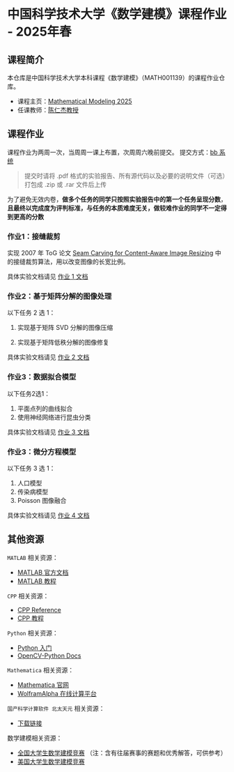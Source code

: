 # 中国科学技术大学《数学建模》课程作业 - 2025年春

## 课程简介

本仓库是中国科学技术大学本科课程《数学建模》（MATH001139）的课程作业仓库。

- 课程主页：[Mathematical Modeling 2025](http://staff.ustc.edu.cn/~renjiec/mm2025/)
- 任课教师：[陈仁杰教授](http://staff.ustc.edu.cn/~renjiec/)

## 课程作业

课程作业为两周一次，当周周一课上布置，次周周六晚前提交。
提交方式：[bb 系统](https://www.bb.ustc.edu.cn/)
> 提交时请将 .pdf 格式的实验报告、所有源代码以及必要的说明文件（可选）打包成 .zip 或 .rar 文件后上传

为了避免无效内卷，**做多个任务的同学只按照实验报告中的第一个任务呈现分数**，**且最终以完成度为评判标准，与任务的本质难度无关，做较难作业的同学不一定得到更高的分数**

### 作业1：接缝裁剪

实现 2007 年 ToG 论文 [Seam Carving for Content-Aware Image Resizing](https://dl.acm.org/doi/10.1145/1276377.1276390) 中的接缝裁剪算法，用以改变图像的长宽比例。

具体实验文档请见 [作业 1 文档](./hw_1/README.md)

### 作业2：基于矩阵分解的图像处理

以下任务 2 选 1：  

1. 实现基于矩阵 SVD 分解的图像压缩

2. 实现基于矩阵低秩分解的图像修复

具体实验文档请见 [作业 2 文档](./hw_2/README.md)

### 作业3：数据拟合模型

以下任务2选1：
1. 平面点列的曲线拟合
2. 使用神经网络进行昆虫分类

具体实验文档请见 [作业 3 文档](./hw_3/README.md)

### 作业3：微分方程模型

以下任务 3 选 1：
1. 人口模型
2. 传染病模型
3. Poisson 图像融合

具体实验文档请见 [作业 4 文档](./hw_4/README.md)

## 其他资源

`MATLAB` 相关资源：
- [MATLAB 官方文档](https://ww2.mathworks.cn/help/matlab/index.html?s_tid=hc_panel)
- [MATLAB 教程](https://www.cainiaojc.com/matlab/matlab-tutorial.html)

`CPP` 相关资源：
- [CPP Reference](https://en.cppreference.com/w/)
- [CPP 教程](https://www.runoob.com/cplusplus/cpp-tutorial.html)

`Python` 相关资源：
- [Python 入门](https://github.com/walter201230/Python)
- [OpenCV-Python Docs](https://codec.wang/docs/opencv)

`Mathematica` 相关资源：
- [Mathematica 官网](https://www.wolfram.com/mathematica/)
- [WolframAlpha 在线计算平台](https://www.wolframalpha.com/)

`国产科学计算软件 北太天元` 相关资源：
- [下载链接](https://www.baltamatica.com/download.html)

数学建模相关资源：
- [全国大学生数学建模竞赛](https://www.mcm.edu.cn/) （注：含有往届赛事的赛题和优秀解答，可供参考）
- [美国大学生数学建模竞赛](https://www.comap.com/contests/mcm-icm)
